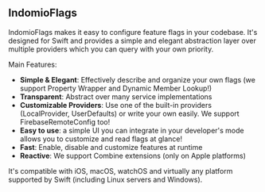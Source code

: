 ## IndomioFlags

IndomioFlags makes it easy to configure feature flags in your codebase. It's designed for Swift and  provides a simple and elegant abstraction layer over multiple providers which you can query with your own priority.

Main Features:
- **Simple & Elegant**: Effectively describe and organize your own flags (we support Property Wrapper and Dynamic Member Lookup!)
- **Transparent**: Abstract over many service implementations
- **Customizable Providers**: Use one of the built-in providers (LocalProvider, UserDefaults) or write your own easily. We support FirebaseRemoteConfig too!
- **Easy to use**: a simple UI you can integrate in your developer's mode allows you to customize and read flags at glance!
- **Fast**: Enable, disable and customize features at runtime
- **Reactive**: We support Combine extensions (only on Apple platforms)


It's compatible with iOS, macOS, watchOS and virtually any platform supported by Swift (including Linux servers and Windows).